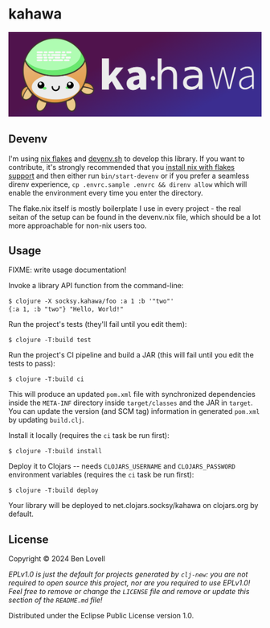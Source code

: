 # kahawa

![kahawa logo](doc/kahawa_logo_textmark.webp)

## Devenv
I'm using [nix flakes](https://nixos.wiki/wiki/flakes) and [devenv.sh](https://devenv.sh/) to develop this library. If you want to contribute, it's strongly recommended that you [install nix with flakes support](https://zero-to-nix.com/start/install) and then either run `bin/start-devenv` or if you prefer a seamless direnv experience, `cp .envrc.sample .envrc && direnv allow` which will enable the environment every time you enter the directory.

The flake.nix itself is mostly boilerplate I use in every project - the real seitan of the setup can be found in the devenv.nix file, which should be a lot more approachable for non-nix users too.

## Usage

FIXME: write usage documentation!

Invoke a library API function from the command-line:

    $ clojure -X socksy.kahawa/foo :a 1 :b '"two"'
    {:a 1, :b "two"} "Hello, World!"

Run the project's tests (they'll fail until you edit them):

    $ clojure -T:build test

Run the project's CI pipeline and build a JAR (this will fail until you edit the tests to pass):

    $ clojure -T:build ci

This will produce an updated `pom.xml` file with synchronized dependencies inside the `META-INF`
directory inside `target/classes` and the JAR in `target`. You can update the version (and SCM tag)
information in generated `pom.xml` by updating `build.clj`.

Install it locally (requires the `ci` task be run first):

    $ clojure -T:build install

Deploy it to Clojars -- needs `CLOJARS_USERNAME` and `CLOJARS_PASSWORD` environment
variables (requires the `ci` task be run first):

    $ clojure -T:build deploy

Your library will be deployed to net.clojars.socksy/kahawa on clojars.org by default.

## License

Copyright © 2024 Ben Lovell

_EPLv1.0 is just the default for projects generated by `clj-new`: you are not_
_required to open source this project, nor are you required to use EPLv1.0!_
_Feel free to remove or change the `LICENSE` file and remove or update this_
_section of the `README.md` file!_

Distributed under the Eclipse Public License version 1.0.
